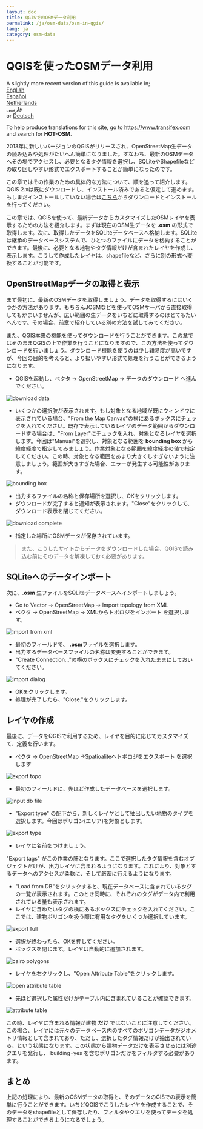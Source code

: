 ```yaml
---
layout: doc
title: QGISでのOSMデータ利用
permalink: /ja/osm-data/osm-in-qgis/
lang: ja
category: osm-data
---
```


QGISを使ったOSMデータ利用
=================

A slightly more recent version of this guide is available in;  
[English](/en/osm-data/osm-in-qgis/)  
[Español](/es/osm-data/osm-in-qgis/)  
[Netherlands](/nl/osm-data/osm-in-qgis/)  
[فارسی](/fa/osm-data/osm-in-qgis/)  
or [Deutsch](/de/osm-data/osm-in-qgis/) 

To help produce translations for this site, go to <https://www.transifex.com> and search for **HOT-OSM**.  

2013年に新しいバージョンのQGISがリリースされ、OpenStreetMap生データの読み込みや処理がたいへん簡単になりました。すなわち、最新のOSMデータへその場でアクセスし、必要となるタグ情報を選択し、SQLiteやShapefileなどの取り回しやすい形式でエクスポートすることが簡単になったのです。

この章ではその作業のための具体的な方法について、順を追って紹介します。QGIS 2.xは既にダウンロードし、インストール済みであると仮定して進めます。もしまだインストールしていない場合は[こちら](http://www.qgis.org/en/site/forusers/download.html)からダウンロードとインストールを行ってください。

この章では、QGISを使って、最新データからカスタマイズしたOSMレイヤを表示するための方法を紹介します。まずは現在のOSM生データを **.osm** の形式で取得します。次に、取得したデータをSQLiteデータベースへ格納します。SQLiteは継承のデータベースシステムで、ひとつのファイルにデータを格納することができます。最後に、必要となる地物やタグ情報だけが含まれたレイヤを作成し、表示します。こうして作成したレイヤは、shapefileなど、さらに別の形式へ変換することが可能です。

OpenStreetMapデータの取得と表示
---------------------------
まず最初に、最新のOSMデータを取得しましょう。データを取得するにはいくつかの方法があります。もちろんJOSMなどを使ってOSMサーバから直接取得してもかまいませんが、広い範囲の生データをいちどに取得するのはとてもたいへんです。その場合、[前章](/en/osm-data/getting-data)で紹介している別の方法を試してみてください。

また、QGIS本来の機能を使ってダウンロードを行うことができます。この章ではそのままQGISの上で作業を行うことになりますので、この方法を使ってダウンロードを行いましょう。ダウンロード機能を使うのは少し難易度が高いですが、今回の目的を考えると、より扱いやすい形式で処理を行うことができるようになります。

-   QGISを起動し、ベクタ -> OpenStreetMap -> データのダウンロード へ進んでください。

![download data][]

-   いくつかの選択肢が表示されます。もし対象となる地域が既にウィンドウに表示されている場合、"From the Map Canvas"の横にあるボックスにチェックを入れてください。既存で表示しているレイヤのデータ範囲からダウンロードする場合は、"From Layer"にチェックを入れ、対象となるレイヤを選択します。今回は"Manual"を選択し、対象となる範囲を **bounding box** から緯度経度で指定してみましょう。作業対象となる範囲を緯度経度の値で指定してください。この時、対象となる範囲をあまり大きくしすぎないように注意しましょう。範囲が大きすぎた場合、エラーが発生する可能性があります。

![bounding box][]

-   出力するファイルの名称と保存場所を選択し、OKをクリックします。
-   ダウンロードが完了すると通知が表示されます。"Close"をクリックして、ダウンロード表示を閉じてください。

![download complete][]

-   指定した場所にOSMデータが保存されています。

>   また、こうしたサイトからデータをダウンロードした場合、QGISで読み込む前にそのデータを解凍しておく必要があります。

SQLiteへのデータインポート
---------------------------
次に、**.osm** 生ファイルをSQLiteデータベースへインポートしましょう。

-	Go to Vector -> OpenStreetMap -> Import topology from XML
-   ベクタ -> OpenStreetMap -> XMLからトポロジをインポート を選択します。

![import from xml][]

-   最初のフィールドで、 **.osm**ファイルを選択します。
-   出力するデータベースファイルの名称は変更することができます。
-   "Create Connection..."の横のボックスにチェックを入れたままにしておいてください。

![import dialog][]

-   OKをクリックします。
-   処理が完了したら、"Close."をクリックします。

レイヤの作成
--------------
最後に、データをQGISで利用するため、レイヤを目的に応じてカスタマイズて、定義を行います。

-   ベクタ -> OpenStreetMap ->Spatioaliteへトポロジをエクスポート を選択します

![export topo][]

-   最初のフィールドに、先ほど作成したデータベースを選択します。

![input db file][]

-   "Export type" の配下から、新しくレイヤとして抽出したい地物のタイプを選択します。今回はポリゴン(エリア)を対象とします。

![export type][]

-   レイヤに名前をつけましょう。

"Export tags" がこの作業の肝となります。ここで選択したタグ情報を含むオブジェクトだけが、出力レイヤに含まれるようになります。これにより、対象とするデータへのアクセスが柔軟に、そして厳密に行えるようになります。

-   "Load from DB"をクリックすると、現在データベースに含まれているタグの一覧が表示されます。このとき同時に、それぞれのタグがデータ内で利用されている量も表示されます。
-   レイヤに含めたいタグの横にあるボックスにチェックを入れてください。ここでは、建物ポリゴンを扱う際に有用なタグをいくつか選択しています。

![export full][]

-   選択が終わったら、OKを押してください。
-   ボックスを閉じます。レイヤは自動的に追加されます。

![cairo polygons][]

-   レイヤを右クリックし、"Open Attribute Table"をクリックします。

![open attribute table][]

-   先ほど選択した属性だけがテーブル内に含まれていることが確認できます。

![attribute table][]

この時、レイヤに含まれる情報が建物 **だけ** ではないことに注意してください。この場合、レイヤには元々のデータベース内のすべてのポリゴンデータがジオメトリ情報として含まれており、ただし、選択したタグ情報だけが抽出されている、という状態になります。この状態から建物データだけを表示させるには別途クエリを発行し、 building=yes を含むポリゴンだけをフィルタする必要があります。

まとめ
-------
上記の処理により、最新のOSMデータの取得と、そのデータのGISでの表示を簡単に行うことができます。いちどQGISでこうしたレイヤを作成することで、そのデータをshapefileとして保存したり、フィルタやクエリを使ってデータを処理することができるようになるでしょう。

[download data]: /images/jp/osm-data/osm-in-qgis/download_data.png
[bounding box]: /images/jp/osm-data/osm-in-qgis/bounding_box.png
[download complete]: /images/jp/osm-data/osm-in-qgis/download_complete.png
[import from xml]: /images/jp/osm-data/osm-in-qgis/import_topo_from_xml.png
[import dialog]: /images/jp/osm-data/osm-in-qgis/import_dialog.png
[export topo]: /images/jp/osm-data/osm-in-qgis/export_topo.png
[input db file]: /images/jp/osm-data/osm-in-qgis/input_db_file.png
[export type]: /images/jp/osm-data/osm-in-qgis/export_type.png
[export full]: /images/jp/osm-data/osm-in-qgis/export_full.png
[cairo polygons]: /images/jp/osm-data/osm-in-qgis/cairo_polygons.png
[open attribute table]: /images/jp/osm-data/osm-in-qgis/open_attribute_table.png
[attribute table]: /images/jp/osm-data/osm-in-qgis/attribute_table.png
